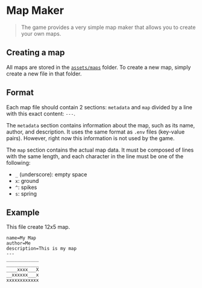 # Map Maker

> The game provides a very simple map maker that allows you to create your own maps.

## Creating a map

All maps are stored in the [`assets/maps`](../assets/maps) folder. To create a new map, simply create a new file in that folder.

## Format

Each map file should contain 2 sections: `metadata` and `map` divided by a line with this exact content: `---`.

The `metadata` section contains information about the map, such as its name, author, and description. It uses the same format as `.env` files (key-value pairs). However, right now this information is not used by the game.

The `map` section contains the actual map data. It must be composed of lines with the same length, and each character in the line must be one of the following:

- `_` (underscore): empty space
- `x`: ground
- `^`: spikes
- `s`: spring

## Example

This file create 12x5 map.

```
name=My Map
author=Me
description=This is my map
---
____________
____________
____xxxx___X
__xxxxxx___x
xxxxxxxxxxxx
```

